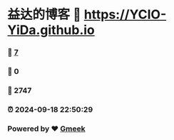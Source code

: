 # 益达的博客 :link: https://YCIO-YiDa.github.io 
### :page_facing_up: [7](https://YCIO-YiDa.github.io/tag.html) 
### :speech_balloon: 0 
### :hibiscus: 2747 
### :alarm_clock: 2024-09-18 22:50:29 
### Powered by :heart: [Gmeek](https://github.com/Meekdai/Gmeek)
